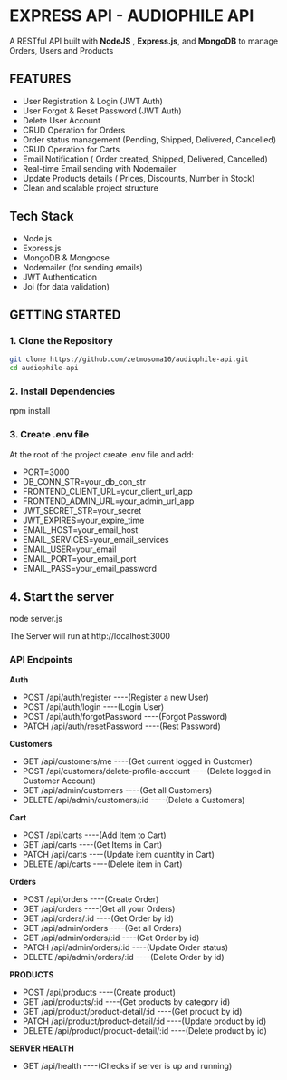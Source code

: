 # EXPRESS API - AUDIOPHILE API

A RESTful API built with **NodeJS** , **Express.js**, and **MongoDB** to manage Orders, Users and Products

## FEATURES

- User Registration & Login (JWT Auth)
- User Forgot & Reset Password (JWT Auth)
- Delete User Account
- CRUD Operation for Orders
- Order status management (Pending, Shipped, Delivered, Cancelled)
- CRUD Operation for Carts
- Email Notification ( Order created, Shipped, Delivered, Cancelled)
- Real-time Email sending with Nodemailer
- Update Products details ( Prices, Discounts, Number in Stock)
- Clean and scalable project structure

## Tech Stack

- Node.js
- Express.js
- MongoDB & Mongoose
- Nodemailer (for sending emails)
- JWT Authentication
- Joi (for data validation)

## GETTING STARTED

### 1. Clone the Repository

```bash
git clone https://github.com/zetmosoma10/audiophile-api.git
cd audiophile-api
```

### 2. Install Dependencies

npm install

### 3. Create .env file

At the root of the project create .env file and add:

- PORT=3000
- DB_CONN_STR=your_db_con_str
- FRONTEND_CLIENT_URL=your_client_url_app
- FRONTEND_ADMIN_URL=your_admin_url_app
- JWT_SECRET_STR=your_secret
- JWT_EXPIRES=your_expire_time
- EMAIL_HOST=your_email_host
- EMAIL_SERVICES=your_email_services
- EMAIL_USER=your_email
- EMAIL_PORT=your_email_port
- EMAIL_PASS=your_email_password

## 4. Start the server

node server.js

The Server will run at http://localhost:3000

### API Endpoints

**Auth**

- POST /api/auth/register ----(Register a new User)
- POST /api/auth/login ----(Login User)
- POST /api/auth/forgotPassword ----(Forgot Password)
- PATCH /api/auth/resetPassword ----(Rest Password)

**Customers**

- GET /api/customers/me ----(Get current logged in Customer)
- POST /api/customers/delete-profile-account ----(Delete logged in Customer Account)
- GET /api/admin/customers ----(Get all Customers)
- DELETE /api/admin/customers/:id ----(Delete a Customers)

**Cart**

- POST /api/carts ----(Add Item to Cart)
- GET /api/carts ----(Get Items in Cart)
- PATCH /api/carts ----(Update item quantity in Cart)
- DELETE /api/carts ----(Delete item in Cart)

**Orders**

- POST /api/orders ----(Create Order)
- GET /api/orders ----(Get all your Orders)
- GET /api/orders/:id ----(Get Order by id)
- GET /api/admin/orders ----(Get all Orders)
- GET /api/admin/orders/:id ----(Get Order by id)
- PATCH /api/admin/orders/:id ----(Update Order status)
- DELETE /api/admin/orders/:id ----(Delete Order by id)

**PRODUCTS**

- POST /api/products ----(Create product)
- GET /api/products/:id ----(Get products by category id)
- GET /api/product/product-detail/:id ----(Get product by id)
- PATCH /api/product/product-detail/:id ----(Update product by id)
- DELETE /api/product/product-detail/:id ----(Delete product by id)

**SERVER HEALTH**

- GET /api/health ----(Checks if server is up and running)
